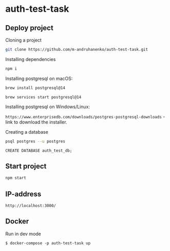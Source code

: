# auth-test-task

## Deploy project

Cloning a project

```bash
git clone https://github.com/m-andruhanenko/auth-test-task.git
```

Installing dependencies

```bash
npm i
```

Installing postgresql on macOS:

```bash
brew install postgresql@14
```
```
brew services start postgresql@14
```

Installing postgresql on Windows/Linux:

`https://www.enterprisedb.com/downloads/postgres-postgresql-downloads` - link to download the installer.


Creating a database

```bash
psql postgres --u postgres
```
```
CREATE DATABASE auth_test_db;
```

## Start project

```bash
npm start 
```

## IP-address
`http://localhost:3000/`

## Docker
Run in dev mode

```shell
$ docker-compose -p auth-test-task up
```